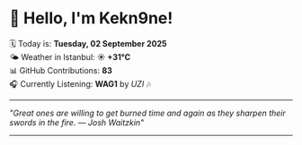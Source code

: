 # 👋 Hello, I'm Kekn9ne!

🗓️ Today is: **Tuesday, 02 September 2025**  
🌤️ Weather in Istanbul: **☀️   +31°C**  
📊 GitHub Contributions: **83**  
🎧 Currently Listening: **WAG1** by *UZI* 🎶

---

_"Great ones are willing to get burned time and again as they sharpen their swords in the fire. — *Josh Waitzkin*"_

---
